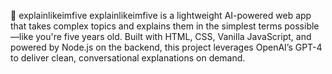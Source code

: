 🧠 explainlikeimfive
explainlikeimfive is a lightweight AI-powered web app that takes complex topics and explains them in the simplest terms possible—like you're five years old. Built with HTML, CSS, Vanilla JavaScript, and powered by Node.js on the backend, this project leverages OpenAI’s GPT-4 to deliver clean, conversational explanations on demand.
